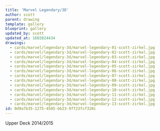 ```yaml
---
title: 'Marvel Legendary/3D'
author: scott
parent: drawing
template: gallery
blueprint: gallery
updated_by: scott
updated_at: 1602024434
drawings:
  - cards/marvel/legendary-3d/marvel-legendary-01-scott-zirkel.jpg
  - cards/marvel/legendary-3d/marvel-legendary-02-scott-zirkel.jpg
  - cards/marvel/legendary-3d/marvel-legendary-03-scott-zirkel.jpg
  - cards/marvel/legendary-3d/marvel-legendary-04-scott-zirkel.jpg
  - cards/marvel/legendary-3d/marvel-legendary-05-scott-zirkel.jpg
  - cards/marvel/legendary-3d/marvel-legendary-06-scott-zirkel.jpg
  - cards/marvel/legendary-3d/marvel-legendary-07-scott-zirkel.jpg
  - cards/marvel/legendary-3d/marvel-legendary-08-scott-zirkel.jpg
  - cards/marvel/legendary-3d/marvel-legendary-09-scott-zirkel.jpg
  - cards/marvel/legendary-3d/marvel-legendary-10-scott-zirkel.jpg
  - cards/marvel/legendary-3d/marvel-legendary-11-scott-zirkel.jpg
  - cards/marvel/legendary-3d/marvel-legendary-12-scott-zirkel.jpg
  - cards/marvel/legendary-3d/marvel-legendary-13-scott-zirkel.jpg
id: 0d9a7b35-1275-4505-bb23-9ff23fcf320c
---
```

Upper Deck 2014/2015
